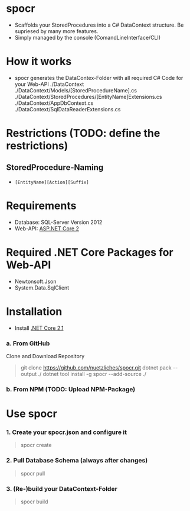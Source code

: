 # spocr
- Scaffolds your StoredProcedures into a C# DataContext structure. Be supriesed by many more features.
- Simply managed by the console (ComandLineInterface/CLI)

# How it works
- spocr generates the DataContex-Folder with all required C# Code for your Web-API
./DataContext
./DataContext/Models/[StoredProcedureName].cs
./DataContext/StoredProcedures/[EntityName]Extensions.cs
./DataContext/AppDbContext.cs
./DataContext/SqlDataReaderExtensions.cs

# Restrictions (TODO: define the restrictions)
## StoredProcedure-Naming
- `[EntityName][Action][Suffix]`

# Requirements
- Database:     SQL-Server Version 2012
- Web-API:      [ASP.NET Core 2](https://docs.microsoft.com/en-us/aspnet/core/tutorials/first-web-api?view=aspnetcore-2.1)

# Required .NET Core Packages for Web-API
- Newtonsoft.Json
- System.Data.SqlClient

# Installation
- Install [.NET Core 2.1](https://www.microsoft.com/net/download)

### a. From GitHub
Clone and Download Repository
> git clone https://github.com/nuetzliches/spocr.git
> dotnet pack --output ./
> dotnet tool install -g spocr --add-source ./

### b. From NPM (TODO: Upload NPM-Package)

# Use spocr

### 1. Create your spocr.json and configure it
> spocr create

### 2. Pull Database Schema (always after changes)
> spocr pull

### 3. (Re-)build your DataContext-Folder
> spocr build

